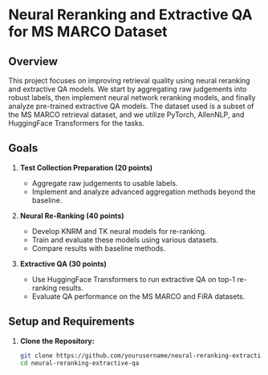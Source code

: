 # Neural Reranking and Extractive QA for MS MARCO Dataset

## Overview
This project focuses on improving retrieval quality using neural reranking and extractive QA models. We start by aggregating raw judgements into robust labels, then implement neural network reranking models, and finally analyze pre-trained extractive QA models. The dataset used is a subset of the MS MARCO retrieval dataset, and we utilize PyTorch, AllenNLP, and HuggingFace Transformers for the tasks.

## Goals
1. **Test Collection Preparation (20 points)**
   - Aggregate raw judgements to usable labels.
   - Implement and analyze advanced aggregation methods beyond the baseline.

2. **Neural Re-Ranking (40 points)**
   - Develop KNRM and TK neural models for re-ranking.
   - Train and evaluate these models using various datasets.
   - Compare results with baseline methods.

3. **Extractive QA (30 points)**
   - Use HuggingFace Transformers to run extractive QA on top-1 re-ranking results.
   - Evaluate QA performance on the MS MARCO and FiRA datasets.

## Setup and Requirements
1. **Clone the Repository:**
   ```bash
   git clone https://github.com/yourusername/neural-reranking-extractive-qa.git
   cd neural-reranking-extractive-qa

